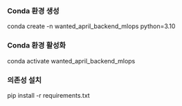 ### Conda 환경 생성
conda create -n wanted_april_backend_mlops python=3.10

### Conda 환경 활성화
conda activate wanted_april_backend_mlops

### 의존성 설치
pip install -r requirements.txt 